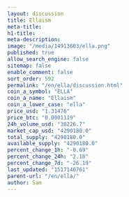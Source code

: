 ```yaml
---
layout: discussion
title: Ellaism
meta-title: 
h1-title: 
meta-description: 
image: "/media/14913603/ella.png"
published: true
allow_search_engine: false
sitemap: false
enable_comment: false
sort_order: 592
permalink: "/en/ella/discussion.html"
coin_a_symbol: "ELLA"
coin_a_name: "Ellaism"
coin_a_lower_case: "ella"
price_usd: "1.31476"
price_btc: "0.0001119"
24h_volume_usd: "30226.7"
market_cap_usd: "4290180.0"
total_supply: "4290180.0"
available_supply: "4290180.0"
percent_change_1h: "-0.69"
percent_change_24h: "2.18"
percent_change_7d: "-26.19"
last_updated: "1517140761"
parent-url: "/en/ella/"
author: Sam
---
```


